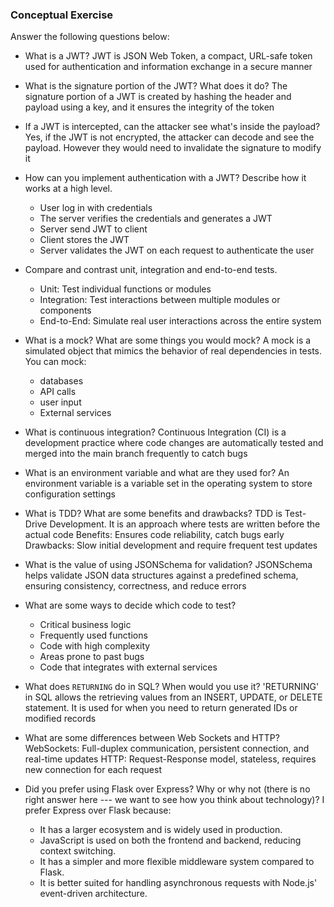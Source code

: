### Conceptual Exercise

Answer the following questions below:

- What is a JWT?
  JWT is JSON Web Token, a compact, URL-safe token used for authentication and information exchange in a secure manner

- What is the signature portion of the JWT?  What does it do?
  The signature portion of a JWT is created by hashing the header and payload using a key, and it ensures the integrity of the token

- If a JWT is intercepted, can the attacker see what's inside the payload?
  Yes, if the JWT is not encrypted, the attacker can decode and see the payload. However they would need to invalidate the signature to modify it

- How can you implement authentication with a JWT?  Describe how it works at a high level.
  - User log in with credentials
  - The server verifies the credentials and generates a JWT
  - Server send JWT to client
  - Client stores the JWT 
  - Server validates the JWT on each request to authenticate the user

- Compare and contrast unit, integration and end-to-end tests.
  - Unit: Test individual functions or modules
  - Integration: Test interactions between multiple modules or components
  - End-to-End: Simulate real user interactions across the entire system

- What is a mock? What are some things you would mock?
  A mock is a simulated object that mimics the behavior of real dependencies in tests. You can mock:
    - databases
    - API calls
    - user input
    - External services
- What is continuous integration?
  Continuous Integration (CI) is a development practice where code changes are automatically tested and merged into the main branch frequently to catch bugs 

- What is an environment variable and what are they used for?
  An environment variable is a variable set in the operating system to store configuration settings

- What is TDD? What are some benefits and drawbacks?
  TDD is Test-Drive Development. It is an approach where tests are written before the actual code
    Benefits: Ensures code reliability, catch bugs early
    Drawbacks: Slow initial development and require frequent test updates

- What is the value of using JSONSchema for validation?
  JSONSchema helps validate JSON data structures against a predefined schema, ensuring consistency, correctness, and reduce errors

- What are some ways to decide which code to test?
  - Critical business logic
  - Frequently used functions
  - Code with high complexity
  - Areas prone to past bugs
  - Code that integrates with external services

- What does `RETURNING` do in SQL? When would you use it?
   'RETURNING' in SQL allows the retrieving values from an INSERT, UPDATE, or DELETE statement. It is used for when you need to return generated IDs or modified records

- What are some differences between Web Sockets and HTTP?
  WebSockets: Full-duplex communication, persistent connection, and real-time updates
  HTTP: Request-Response model, stateless, requires new connection for each request

- Did you prefer using Flask over Express? Why or why not (there is no right
  answer here --- we want to see how you think about technology)?
    I prefer Express over Flask because:
    - It has a larger ecosystem and is widely used in production.
    - JavaScript is used on both the frontend and backend, reducing context switching.
    - It has a simpler and more flexible middleware system compared to Flask.
    - It is better suited for handling asynchronous requests with Node.js' event-driven architecture.
